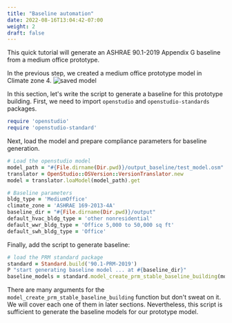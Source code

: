 ```yaml
---
title: "Baseline automation"
date: 2022-08-16T13:04:42-07:00
weight: 2
draft: false
---
```


This quick tutorial will generate an ASHRAE 90.1-2019 Appendix G baseline from a medium office prototype.

In the previous step, we created a medium office prototype model in Climate zone 4.
![saved model](/BEM-for-PRM/userguide/quick_start/image/prototype_medium_office.PNG?width=800px)

In this section, let's write the script to generate a baseline for this prototype building.
First, we need to import `openstudio` and `openstudio-standards` packages.

```ruby
require 'openstudio'
require 'openstudio-standard'
```

Next, load the model and prepare compliance parameters for baseline generation.

```ruby
# Load the openstudio model
model_path = "#{File.dirname(Dir.pwd)}/output_baseline/test_model.osm"
translator = OpenStudio::OSVersion::VersionTranslator.new
model = translator.loaModel(model_path).get

# Baseline parameters
bldg_type = 'MediumOffice'
climate_zone = 'ASHRAE 169-2013-4A'
baseline_dir = "#{File.dirname(Dir.pwd)}/output"
default_hvac_bldg_type = 'other nonresidential'
default_wwr_bldg_type = 'Office 5,000 to 50,000 sq ft'
default_swh_bldg_type = 'Office'
```

Finally, add the script to generate baseline:

```ruby
# load the PRM standard package
standard = Standard.build('90.1-PRM-2019')
P "start generating baseline model ... at #{baseline_dir}"
baseline_models = standard.model_create_prm_stable_baseline_building(model, bldg_type, climate_zone, default_hvac_bldg_type, default_wwr_bldg_type, default_swh_bldg_type, nil, baseline_dir, run_all_orients=true, unmet_load_hours_check=true, debug=false)
```

There are many arguments for the `model_create_prm_stable_baseline_building` function but don't sweat on it. We will cover each one of them in later sections. Nevertheless, this script is sufficient to generate the baseline models for our prototype model.
